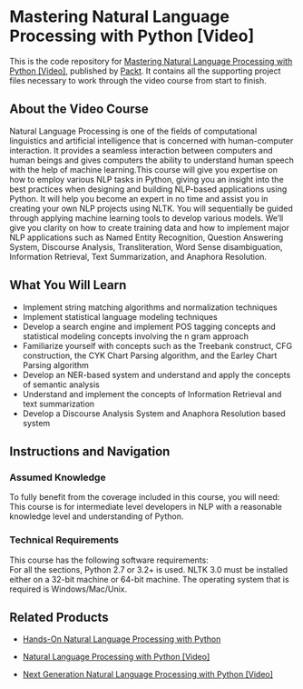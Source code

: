 # Mastering Natural Language Processing with Python [Video]
This is the code repository for [Mastering Natural Language Processing with Python [Video]](https://www.packtpub.com/big-data-and-business-intelligence/mastering-natural-language-processing-python-video?utm_source=github&utm_medium=repository&utm_campaign=9781789618358), published by [Packt](https://www.packtpub.com/?utm_source=github). It contains all the supporting project files necessary to work through the video course from start to finish.
## About the Video Course
Natural Language Processing is one of the fields of computational linguistics and artificial intelligence that is concerned with human-computer interaction. It provides a seamless interaction between computers and human beings and gives computers the ability to understand human speech with the help of machine learning.This course will give you expertise on how to employ various NLP tasks in Python, giving you an insight into the best practices when designing and building NLP-based applications using Python. It will help you become an expert in no time and assist you in creating your own NLP projects using NLTK. You will sequentially be guided through applying machine learning tools to develop various models. We’ll give you clarity on how to create training data and how to implement major NLP applications such as Named Entity Recognition, Question Answering System, Discourse Analysis, Transliteration, Word Sense disambiguation, Information Retrieval, Text Summarization, and Anaphora Resolution.

<H2>What You Will Learn</H2>
<DIV class=book-info-will-learn-text>
<UL>
<LI>Implement string matching algorithms and normalization techniques 
<LI>Implement statistical language modeling techniques 
<LI>Develop a search engine and implement POS tagging concepts and statistical modeling concepts involving the n gram approach 
<LI>Familiarize yourself with concepts such as the Treebank construct, CFG construction, the CYK Chart Parsing algorithm, and the Earley Chart Parsing algorithm 
<LI>Develop an NER-based system and understand and apply the concepts of semantic analysis 
<LI>Understand and implement the concepts of Information Retrieval and text summarization 
<LI>Develop a Discourse Analysis System and Anaphora Resolution based system </LI></UL></DIV>

## Instructions and Navigation
### Assumed Knowledge
To fully benefit from the coverage included in this course, you will need:<br/>
This course is for intermediate level developers in NLP with a reasonable knowledge level and understanding of Python.
### Technical Requirements
This course has the following software requirements:<br/>
For all the sections, Python 2.7 or 3.2+ is used. 
NLTK 3.0 must be installed either on a 32-bit machine or 64-bit machine.
The operating system that is required is Windows/Mac/Unix.

## Related Products
* [Hands-On Natural Language Processing with Python](https://www.packtpub.com/big-data-and-business-intelligence/hands-natural-language-processing-python?utm_source=github&utm_medium=repository&utm_campaign=9781789139495)

* [Natural Language Processing with Python [Video]](https://www.packtpub.com/big-data-and-business-intelligence/natural-language-processing-python-video?utm_source=github&utm_medium=repository&utm_campaign=9781787286085)

* [Next Generation Natural Language Processing with Python [Video]](https://www.packtpub.com/big-data-and-business-intelligence/next-generation-natural-language-processing-python-video?utm_source=github&utm_medium=repository&utm_campaign=9781789139938)

